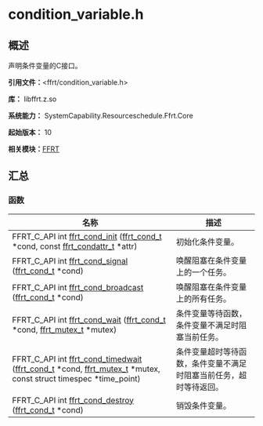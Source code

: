 # condition_variable.h

<!--Kit: Function Flow Runtime Kit-->
<!--Subsystem: Resourceschedule-->
<!--Owner: @chuchihtung; @yanleo-->
<!--SE: @geoffrey_guo; @huangyouzhong-->
<!--TSE: @lotsof; @sunxuhao-->

## 概述

声明条件变量的C接口。

**引用文件：**&lt;ffrt/condition_variable.h&gt;

**库：** libffrt.z.so 

**系统能力：** SystemCapability.Resourceschedule.Ffrt.Core

**起始版本：** 10

**相关模块：**[FFRT](_f_f_r_t.md)


## 汇总


### 函数

| 名称 | 描述 | 
| -------- | -------- |
| FFRT_C_API int [ffrt_cond_init](_f_f_r_t.md#ffrt_cond_init) ([ffrt_cond_t](ffrt__cond__t.md) \*cond, const [ffrt_condattr_t](ffrt__condattr__t.md) \*attr) | 初始化条件变量。  | 
| FFRT_C_API int [ffrt_cond_signal](_f_f_r_t.md#ffrt_cond_signal) ([ffrt_cond_t](ffrt__cond__t.md) \*cond) | 唤醒阻塞在条件变量上的一个任务。  | 
| FFRT_C_API int [ffrt_cond_broadcast](_f_f_r_t.md#ffrt_cond_broadcast) ([ffrt_cond_t](ffrt__cond__t.md) \*cond) | 唤醒阻塞在条件变量上的所有任务。  | 
| FFRT_C_API int [ffrt_cond_wait](_f_f_r_t.md#ffrt_cond_wait) ([ffrt_cond_t](ffrt__cond__t.md) \*cond, [ffrt_mutex_t](ffrt__mutex__t.md) \*mutex) | 条件变量等待函数，条件变量不满足时阻塞当前任务。  | 
| FFRT_C_API int [ffrt_cond_timedwait](_f_f_r_t.md#ffrt_cond_timedwait) ([ffrt_cond_t](ffrt__cond__t.md) \*cond, [ffrt_mutex_t](ffrt__mutex__t.md) \*mutex, const struct timespec \*time_point) | 条件变量超时等待函数，条件变量不满足时阻塞当前任务，超时等待返回。  | 
| FFRT_C_API int [ffrt_cond_destroy](_f_f_r_t.md#ffrt_cond_destroy) ([ffrt_cond_t](ffrt__cond__t.md) \*cond) | 销毁条件变量。  | 
